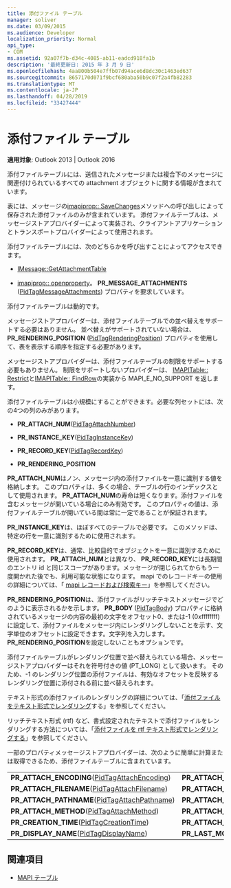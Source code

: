 ```yaml
---
title: 添付ファイル テーブル
manager: soliver
ms.date: 03/09/2015
ms.audience: Developer
localization_priority: Normal
api_type:
- COM
ms.assetid: 92a07f7b-d34c-4085-ab11-eadcd918fa1b
description: '最終更新日: 2015 年 3 月 9 日'
ms.openlocfilehash: 4aa800b504e7ffb07d94ace6d8dc30c1463ed637
ms.sourcegitcommit: 8657170d071f9bcf680aba50b9c07f2a4fb82283
ms.translationtype: MT
ms.contentlocale: ja-JP
ms.lasthandoff: 04/28/2019
ms.locfileid: "33427444"
---
```

# <a name="attachment-tables"></a>添付ファイル テーブル

**適用対象**: Outlook 2013 | Outlook 2016 
  
添付ファイルテーブルには、送信されたメッセージまたは複合下のメッセージに関連付けられているすべての attachment オブジェクトに関する情報が含まれています。 
  
表には、メッセージの[imapiprop:: SaveChanges](imapiprop-savechanges.md)メソッドへの呼び出しによって保存された添付ファイルのみが含まれています。 添付ファイルテーブルは、メッセージストアプロバイダーによって実装され、クライアントアプリケーションとトランスポートプロバイダーによって使用されます。 
  
添付ファイルテーブルには、次のどちらかを呼び出すことによってアクセスできます。
  
- [IMessage::GetAttachmentTable](imessage-getattachmenttable.md)
    
- [imapiprop:: openproperty](imapiprop-openproperty.md)。 **PR_MESSAGE_ATTACHMENTS** ([PidTagMessageAttachments](pidtagmessageattachments-canonical-property.md)) プロパティを要求しています。
    
添付ファイルテーブルは動的です。
  
メッセージストアプロバイダーは、添付ファイルテーブルでの並べ替えをサポートする必要はありません。 並べ替えがサポートされていない場合は、 **PR_RENDERING_POSITION** ([PidTagRenderingPosition](pidtagrenderingposition-canonical-property.md)) プロパティを使用して、表を表示する順序を指定する必要があります。
  
メッセージストアプロバイダーは、添付ファイルテーブルの制限をサポートする必要もありません。 制限をサポートしないプロバイダーは、 [IMAPITable:: Restrict](imapitable-restrict.md)と[IMAPITable:: FindRow](imapitable-findrow.md)の実装から MAPI_E_NO_SUPPORT を返します。
  
添付ファイルテーブルは小規模にすることができます。必要な列セットには、次の4つの列のみがあります。
  
- **PR_ATTACH_NUM**([PidTagAttachNumber](pidtagattachnumber-canonical-property.md)) 
    
- **PR_INSTANCE_KEY**([PidTagInstanceKey](pidtaginstancekey-canonical-property.md)) 
    
- **PR_RECORD_KEY**([PidTagRecordKey](pidtagrecordkey-canonical-property.md)) 
    
- **PR_RENDERING_POSITION**
    
 **PR_ATTACH_NUM**はノン、メッセージ内の添付ファイルを一意に識別する値を格納します。 このプロパティは、多くの場合、テーブルの行のインデックスとして使用されます。 **PR_ATTACH_NUM**の寿命は短くなります。添付ファイルを含むメッセージが開いている場合にのみ有効です。 このプロパティの値は、添付ファイルテーブルが開いている間は常に一定であることが保証されます。 
  
 **PR_INSTANCE_KEY**は、ほぼすべてのテーブルで必要です。 このメソッドは、特定の行を一意に識別するために使用されます。 
  
 **PR_RECORD_KEY**は、通常、比較目的でオブジェクトを一意に識別するために使用されます。 **PR_ATTACH_NUM**とは異なり、 **PR_RECORD_KEY**には長期間のエントリ id と同じスコープがあります。メッセージが閉じられてからもう一度開かれた後でも、利用可能な状態になります。 mapi でのレコードキーの使用の詳細については、「 [mapi レコードおよび検索キー](mapi-record-and-search-keys.md)」を参照してください。
  
 **PR_RENDERING_POSITION**は、添付ファイルがリッチテキストメッセージでどのように表示されるかを示します。 **PR_BODY** ([PidTagBody](pidtagbody-canonical-property.md)) プロパティに格納されているメッセージの内容の最初の文字をオフセット0、または-1 (0xffffffff) に設定して、添付ファイルをメッセージ内にレンダリングしないことを示す、文字単位のオフセットに設定できます。文字列を入力します。 **PR_RENDERING_POSITION**を設定しないこともオプションです。 
  
添付ファイルテーブルがレンダリング位置で並べ替えられている場合、メッセージストアプロバイダーはそれを符号付きの値 (PT_LONG) として扱います。 そのため、-1 のレンダリング位置の添付ファイルは、有効なオフセットを反映するレンダリング位置に添付される前に並べ替えられます。 
  
テキスト形式の添付ファイルのレンダリングの詳細については、「[添付ファイルをテキスト形式でレンダリング](rendering-an-attachment-in-plain-text.md)する」を参照してください。 
  
リッチテキスト形式 (rtf) など、書式設定されたテキストで添付ファイルをレンダリングする方法については、「[添付ファイルを rtf テキスト形式でレンダリングする](rendering-an-attachment-in-rtf-text.md)」を参照してください。
  
一部のプロパティメッセージストアプロバイダーは、次のように簡単に計算または取得できるため、添付ファイルテーブルに含まれています。
  
|||
|:-----|:-----|
|**PR_ATTACH_ENCODING**([PidTagAttachEncoding](pidtagattachencoding-canonical-property.md))  <br/> |**PR_ATTACH_EXTENSION**([PidTagAttachExtension](pidtagattachextension-canonical-property.md))  <br/> |
|**PR_ATTACH_FILENAME**([PidTagAttachFilename](pidtagattachfilename-canonical-property.md))  <br/> |**PR_ATTACH_LONG_FILENAME**([PidTagAttachLongFilename](pidtagattachlongfilename-canonical-property.md))  <br/> |
|**PR_ATTACH_PATHNAME**([PidTagAttachPathname](pidtagattachpathname-canonical-property.md))  <br/> |**PR_ATTACH_LONG_PATHNAME**([PidTagAttachLongPathname](pidtagattachlongpathname-canonical-property.md))  <br/> |
|**PR_ATTACH_METHOD**([PidTagAttachMethod](pidtagattachmethod-canonical-property.md))  <br/> |**PR_ATTACH_TAG**([PidTagAttachTag](pidtagattachtag-canonical-property.md))  <br/> |
|**PR_CREATION_TIME**([PidTagCreationTime](pidtagcreationtime-canonical-property.md))  <br/> |**PR_ATTACH_TRANSPORT_NAME**([PidTagAttachTransportName](pidtagattachtransportname-canonical-property.md))  <br/> |
|**PR_DISPLAY_NAME**([PidTagDisplayName](pidtagdisplayname-canonical-property.md))  <br/> |**PR_LAST_MODIFICATION_TIME**([PidTagLastModificationTime](pidtaglastmodificationtime-canonical-property.md))  <br/> |
   
## <a name="see-also"></a>関連項目

- [MAPI テーブル](mapi-tables.md)


